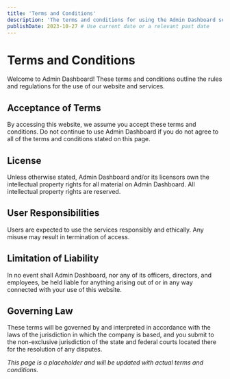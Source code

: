 ```yaml
---
title: 'Terms and Conditions'
description: 'The terms and conditions for using the Admin Dashboard services.'
publishDate: 2023-10-27 # Use current date or a relevant past date
---
```


# Terms and Conditions

Welcome to Admin Dashboard! These terms and conditions outline the rules and regulations for the use of our website and services.

## Acceptance of Terms

By accessing this website, we assume you accept these terms and conditions. Do not continue to use Admin Dashboard if you do not agree to all of the terms and conditions stated on this page.

## License

Unless otherwise stated, Admin Dashboard and/or its licensors own the intellectual property rights for all material on Admin Dashboard. All intellectual property rights are reserved.

## User Responsibilities

Users are expected to use the services responsibly and ethically. Any misuse may result in termination of access.

## Limitation of Liability

In no event shall Admin Dashboard, nor any of its officers, directors, and employees, be held liable for anything arising out of or in any way connected with your use of this website.

## Governing Law

These terms will be governed by and interpreted in accordance with the laws of the jurisdiction in which the company is based, and you submit to the non-exclusive jurisdiction of the state and federal courts located there for the resolution of any disputes.

_This page is a placeholder and will be updated with actual terms and conditions._
